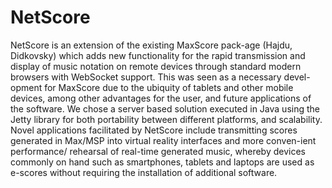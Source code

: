 # NetScore
NetScore is an extension of the existing MaxScore pack-age (Hajdu, Didkovsky) which adds new functionality for the rapid transmission and display of music notation on remote devices through standard modern browsers with WebSocket support. This was seen as a necessary devel-opment for MaxScore due to the ubiquity of tablets and other mobile devices, among other advantages for the user, and future applications of the software. We chose a server based solution executed in Java using the Jetty library for both portability between different platforms, and scalability. Novel applications facilitated by NetScore include transmitting scores generated in Max/MSP into virtual reality interfaces and more conven-ient performance/ rehearsal of real-time generated music, whereby devices commonly on hand such as smartphones, tablets and laptops are used as e-scores without requiring the installation of additional software. 
